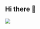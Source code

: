 ## Hi there 👋
<picture>
  <source
    srcset="https://github-readme-stats.vercel.app/api?username=DanTer-Mart&show_icons=true&theme=dark"
    media="(prefers-color-scheme: dark)"
  />
  <source
    srcset="https://github-readme-stats.vercel.app/api?username=DanTer-Mart&show_icons=true"
    media="(prefers-color-scheme: light), (prefers-color-scheme: no-preference)"
  />
  <img src="https://github-readme-stats.vercel.app/api?username=DanTer-Mart&show_icons=true" />
</picture>
